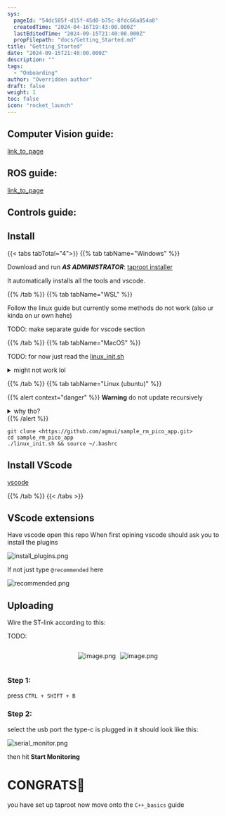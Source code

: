 ```yaml
---
sys:
  pageId: "54dc585f-d15f-45d0-b75c-8fdc66a854a8"
  createdTime: "2024-04-16T19:43:00.000Z"
  lastEditedTime: "2024-09-15T21:40:00.000Z"
  propFilepath: "docs/Getting_Started.md"
title: "Getting_Started"
date: "2024-09-15T21:40:00.000Z"
description: ""
tags:
  - "Onboarding"
author: "Overridden author"
draft: false
weight: 1
toc: false
icon: "rocket_launch"
---
```


## Computer Vision guide:

[link_to_page](86d45bc0-388b-4d26-8848-44f255f73d0e)

## ROS guide:

[link_to_page](3c76c1de-ec8f-46d6-8b0a-294005edc2d5)

## Controls guide:

## Install

{{< tabs tabTotal="4">}}
{{% tab tabName="Windows" %}}

Download and run _**AS ADMINISTRATOR**_: [taproot installer](https://github.com/Thornbots/TeachingFreshies/releases/tag/1.0)

It automatically installs all the tools and vscode.

{{% /tab %}}
{{% tab tabName="WSL" %}}

Follow the linux guide but currently some methods do not work (also ur kinda on ur own hehe)

TODO: make separate guide for vscode section

{{% /tab %}}
{{% tab tabName="MacOS" %}}

TODO: for now just read the [linux_init.sh](https://github.com/agmui/sample_rm_pico_app/blob/main/linux_init.sh)

<details>
<summary>might not work lol</summary>

`brew install libusb pkg-config`

Next install: [vscode](https://code.visualstudio.com/Download)

</details>

{{% /tab %}}
{{% tab tabName="Linux (ubuntu)" %}}

{{% alert context="danger" %}}
**Warning** do not update recursively
<details>
<summary>why tho?</summary>
There are some submodules that may go on for a while (like tinyusb) and I highly
recommend you don't need to get them.
If you want to see what submodules I update just look in `linux_init.sh`
</details>
{{% /alert %}}

```shell
git clone <https://github.com/agmui/sample_rm_pico_app.git>
cd sample_rm_pico_app
./linux_init.sh && source ~/.bashrc
```

## Install VScode

[vscode](https://code.visualstudio.com/Download)

{{% /tab %}}
{{< /tabs >}}

## VScode extensions

Have vscode open this repo
When first opining vscode should ask you to install the plugins

![install_plugins.png](https://prod-files-secure.s3.us-west-2.amazonaws.com/d518164a-d88e-44d1-a4ee-3adb3bd8bce0/89bd30f0-1825-4e77-867b-0a41ce370880/install_plugins.png?X-Amz-Algorithm=AWS4-HMAC-SHA256&X-Amz-Content-Sha256=UNSIGNED-PAYLOAD&X-Amz-Credential=ASIAZI2LB466TSWHJI5V%2F20250306%2Fus-west-2%2Fs3%2Faws4_request&X-Amz-Date=20250306T050830Z&X-Amz-Expires=3600&X-Amz-Security-Token=IQoJb3JpZ2luX2VjEN3%2F%2F%2F%2F%2F%2F%2F%2F%2F%2FwEaCXVzLXdlc3QtMiJHMEUCIGqMiowUht9lrzSxGi1jH7Z9D0Mf7RQHPdOKU5Qypii4AiEAx8ESVFlm7TKfo%2Fq1Y4z1HJ%2BoF8KLUwjzBlfcouLqdWcq%2FwMIJhAAGgw2Mzc0MjMxODM4MDUiDJATpPfne7SVSE9PnircA%2F5Q23ffDnoyzFKwbniX7eSJ4BsypFFUXY01uMe55Jn59SQ9Yqj3fJ3bDThLGSy3OItcuqd%2BNOCJvrm5StwWWTQkTBZPTpcvDbBBXAyoCrox5qwvQIAc%2FEsYtNBPoDOTQ7hSc3%2Fq7x%2FV08cAexiiP6Hj2k4Zjhj2gCV7YJprXoBrtVjN8eb3bMovwxQwbYDlwdWPlCQ%2BP8StkwXR3KfJzWOTD6Azam%2BuZfE%2BR79Y0%2B%2F6Jrd8sDakS0uCch%2BA1laHmQTBnkwxE%2BFRoquFHuwpKXElfOTUD%2FIijALuvWS8bKrlll%2FKYXO%2FRYHuZy46lJ6eLF1Ptad2O6G6Yavap30FfBqMPSwuktUhW1LOIkc2SkOmPDMW1rubtVwr8UhOBD%2BlFLI9bFU0HFGidNJNK0tDV3HoSMY2o2D8lBn5wIC%2BelVPF%2FKvNtOSNFQNwa5Z67sj8HgJHU81O98Mkbnvrze%2FcIx%2Fr%2Fx9XbNpsDbpfN2q2DfObaosqviSa3J2l2vWKRBNAF7fb6dVB2QuThq87SZnIMwiT6LBZJZ8HhMrQEGcBpj2Ja%2FmVFLwaJ%2FETCOfNCECw95LJ2v0iT4gz%2FlEy4s9YOmcQn3tPZ1f1X1aE8nMnvQQ%2BJ3MLkA%2F4vbo0xg2MIDZpL4GOqUBhTsuOOoPwE5rtdONyOi20B0WqkC9%2BwY%2FDT4%2B9Ghixz3lFQuJT%2BJHTa9Gc5RXyfYSi9XyKgStOcx83tvP1R7aURhFTAno0IDuYJ%2Boo6NjZeLBOkp3IHgmkFyC2cm6LbUL97000MIpBnWNDCM10xQb0D%2FVOPrgMO%2BfhFfj4%2BIOWPU4UQknFfX%2ByJJD3%2FsR0AapnSHAGdj4mnaYZDpBGMpgJTsogiSs&X-Amz-Signature=61f5f6339b8924e8f9321622a9ee03a8bde9ee43b5b7df892189d842dbce065f&X-Amz-SignedHeaders=host&x-id=GetObject)

If not just type `@recommended` here  

![recommended.png](https://prod-files-secure.s3.us-west-2.amazonaws.com/d518164a-d88e-44d1-a4ee-3adb3bd8bce0/61e661e9-5d85-4dfc-be0d-8d2097a5e793/recommended.png?X-Amz-Algorithm=AWS4-HMAC-SHA256&X-Amz-Content-Sha256=UNSIGNED-PAYLOAD&X-Amz-Credential=ASIAZI2LB466TSWHJI5V%2F20250306%2Fus-west-2%2Fs3%2Faws4_request&X-Amz-Date=20250306T050830Z&X-Amz-Expires=3600&X-Amz-Security-Token=IQoJb3JpZ2luX2VjEN3%2F%2F%2F%2F%2F%2F%2F%2F%2F%2FwEaCXVzLXdlc3QtMiJHMEUCIGqMiowUht9lrzSxGi1jH7Z9D0Mf7RQHPdOKU5Qypii4AiEAx8ESVFlm7TKfo%2Fq1Y4z1HJ%2BoF8KLUwjzBlfcouLqdWcq%2FwMIJhAAGgw2Mzc0MjMxODM4MDUiDJATpPfne7SVSE9PnircA%2F5Q23ffDnoyzFKwbniX7eSJ4BsypFFUXY01uMe55Jn59SQ9Yqj3fJ3bDThLGSy3OItcuqd%2BNOCJvrm5StwWWTQkTBZPTpcvDbBBXAyoCrox5qwvQIAc%2FEsYtNBPoDOTQ7hSc3%2Fq7x%2FV08cAexiiP6Hj2k4Zjhj2gCV7YJprXoBrtVjN8eb3bMovwxQwbYDlwdWPlCQ%2BP8StkwXR3KfJzWOTD6Azam%2BuZfE%2BR79Y0%2B%2F6Jrd8sDakS0uCch%2BA1laHmQTBnkwxE%2BFRoquFHuwpKXElfOTUD%2FIijALuvWS8bKrlll%2FKYXO%2FRYHuZy46lJ6eLF1Ptad2O6G6Yavap30FfBqMPSwuktUhW1LOIkc2SkOmPDMW1rubtVwr8UhOBD%2BlFLI9bFU0HFGidNJNK0tDV3HoSMY2o2D8lBn5wIC%2BelVPF%2FKvNtOSNFQNwa5Z67sj8HgJHU81O98Mkbnvrze%2FcIx%2Fr%2Fx9XbNpsDbpfN2q2DfObaosqviSa3J2l2vWKRBNAF7fb6dVB2QuThq87SZnIMwiT6LBZJZ8HhMrQEGcBpj2Ja%2FmVFLwaJ%2FETCOfNCECw95LJ2v0iT4gz%2FlEy4s9YOmcQn3tPZ1f1X1aE8nMnvQQ%2BJ3MLkA%2F4vbo0xg2MIDZpL4GOqUBhTsuOOoPwE5rtdONyOi20B0WqkC9%2BwY%2FDT4%2B9Ghixz3lFQuJT%2BJHTa9Gc5RXyfYSi9XyKgStOcx83tvP1R7aURhFTAno0IDuYJ%2Boo6NjZeLBOkp3IHgmkFyC2cm6LbUL97000MIpBnWNDCM10xQb0D%2FVOPrgMO%2BfhFfj4%2BIOWPU4UQknFfX%2ByJJD3%2FsR0AapnSHAGdj4mnaYZDpBGMpgJTsogiSs&X-Amz-Signature=d3d60aa45a039a8316a8fd322a5b990208829bc03b0ef2e666888ed8b6bc2ca4&X-Amz-SignedHeaders=host&x-id=GetObject)

## Uploading

Wire the ST-link according to this:

TODO:

<div style="display: flex;flex-direction: row; column-gap:10px; max-width: 630px;justify-content: center;">
<div>

![image.png](https://prod-files-secure.s3.us-west-2.amazonaws.com/d518164a-d88e-44d1-a4ee-3adb3bd8bce0/210ecb78-1116-4d7b-b9b7-2292f66fa2c2/image.png?X-Amz-Algorithm=AWS4-HMAC-SHA256&X-Amz-Content-Sha256=UNSIGNED-PAYLOAD&X-Amz-Credential=ASIAZI2LB466VFUNXHYB%2F20250306%2Fus-west-2%2Fs3%2Faws4_request&X-Amz-Date=20250306T050834Z&X-Amz-Expires=3600&X-Amz-Security-Token=IQoJb3JpZ2luX2VjEN3%2F%2F%2F%2F%2F%2F%2F%2F%2F%2FwEaCXVzLXdlc3QtMiJHMEUCIFmvIJC9c4gcZ8t%2BW9h8SeYDh4JUKBQNMrHKUuVI6zTfAiEA3P5s6fDrX%2B%2B2WMFSkcctInAxpOLGAACgnA7VYp%2FdrE0q%2FwMIJhAAGgw2Mzc0MjMxODM4MDUiDE7wMTBq%2FoLWjweVKCrcAzK9COa9wBrUg8UwiTvNDbLjtXqch4SeqG8aElshjrTqZwUQaetLTsxK2zXltilDxkzICS3uNgBZzXnj39QYrKq56gmAkhGAKDlk9MeT4rw5NJ8SPZSB29IhSvOeQoSkgAKl1nb5A9igqD6LOFofRJntNwOxD2t%2BkA0QPNsFcVwXS2FlS7shLK%2FvSCmqzjuMglCDt9vKxJ8CT7b6IuLZ9n6kSh%2FkAgErKtfHdO%2FMO5pHcM%2FVx1A2PjxK5DqUlIiQS%2BQcZlkYn3wWI4A%2BoZ1J4Pz0jxEFAuKa0JYePcTfCorf7AAwZXe%2Bh1fWZLedc6bkw4nY7SjmDyE1g7B1FJ39aRl9Deq7W5C1BrecdW2ePBIWiUc95r9S93qmS3YU1W70OA%2F0Wa8zyypHK3EB0Bk1a8vphYqPQnbOFRyBvt9VvtWwYG25m2Ks9K84P%2FLpfh3nfZk7xg22CZCK8vZSRADeR2hlm9tCF%2BFhifPqDk55AmTPXoOIrvPJBW%2BZ00ncuOWdeDrnNyk6UgcVshp5lql70Kj6zoKxWVGVURUcRq9Mm9EupG1RfVUzmVg%2Fscm9EPL0AqxOMhW1COXjmcHjOkyJceQNJ6i3qxmznJd%2FHGevqAzFjcGjNzLKyylnOqjnMInYpL4GOqUBwkZ1I2V6%2Fa5u%2FJ8utNu0QF95%2FJL21PtjdW%2F9tLyzG2gJ1vQM8n3FBfNc6HS0Jqu9WddLTaQBFBravikvrYf42scnrRjyruUOY37UYQ1JsaBLUhy4zHJ8s4lK0IV%2BA%2BMVI1%2FK2DfuMqECS1x5FOmwa2AAmqmksa7zuoeVYe09Dq%2FLvwtpoK57N5ScYuhJQ%2FuRaJtx9Oxut5RQWdtbQP9PDrUyk%2FuU&X-Amz-Signature=5775b0b0c39ac72596c5e61c5d30b28f9d8e4fe4da8126131ca90f2d0d5e761c&X-Amz-SignedHeaders=host&x-id=GetObject)

</div>
<div>

![image.png](https://prod-files-secure.s3.us-west-2.amazonaws.com/d518164a-d88e-44d1-a4ee-3adb3bd8bce0/33a0fd0f-8ca6-4a86-8e09-26e95ded1fff/image.png?X-Amz-Algorithm=AWS4-HMAC-SHA256&X-Amz-Content-Sha256=UNSIGNED-PAYLOAD&X-Amz-Credential=ASIAZI2LB466YEIBY57M%2F20250306%2Fus-west-2%2Fs3%2Faws4_request&X-Amz-Date=20250306T050835Z&X-Amz-Expires=3600&X-Amz-Security-Token=IQoJb3JpZ2luX2VjEN3%2F%2F%2F%2F%2F%2F%2F%2F%2F%2FwEaCXVzLXdlc3QtMiJIMEYCIQDM%2Fr1VIJrb8wvk%2FxcIRC%2Fym3yrFQDatCam%2FGCaI0Wx5wIhAP1xBjnhit7R%2FsJLn4tRX2GxyDyTgaYuR9QLearC3YFKKv8DCCYQABoMNjM3NDIzMTgzODA1IgzMw9T2eeiROt8kWjQq3AOpVD%2B63bv8xQM4REcvV90RNQXFgw4p5pljSPR3XNO6F%2BraT8DtJIIGmV7SnMkuNAv%2FvNQo2ez1CE%2BadBoDHm5JL%2BbHyCx1Jf8AfOCLZU3HCATiCY9ufJ7d0zQI3He%2Bk%2FI%2BYlG0a%2BUC9DvupvP9LRz3qajm%2B9ve3mYVrWxQjADUi6%2FHXt54c1FUJBQPqw4W2nZJgcDLdOwwiTP1tDRPJHhZRMxM3kRT8JnoLR8X7tz9k95cuJRK1tGtJlIz3mAwkLacGyN0v%2Bdt%2FLGQW2hMd0KYNsdefWqeYEoxXh2CdwTHs6AuY8gZNu8WS3AnwawRa7o0wQ5GLHxwigAX7C5plFPSV9F%2Bd%2BCBQrjX%2FXOhgZCvWp6G7tRlsK9UIaKINXvKuUsZhDAlMcemf7xmooIQUZLAK7vztUsioLFTRJ1OtSL7%2FNyM%2BDn474r7RBIujh4EmN9zex6IaA%2BOX0wQGx6yI%2BXY98VKQw0FUVGp5AD7zP8MW5NJ%2B%2BFtN9OQkzS1ZiN%2Bow5jv7KQZ3KCNsBrBf%2FtjFtxCcnY7IZWvRI9NJbKh9ZYC19KlY0MFbkVMhzPSRIUe3xhDgfozrC3ZiKc2X8Cl0Zwz52%2Bu1AzcTWcxfD4ghDeEvrKa7%2FZ4C6pWRNApjCA2aS%2BBjqkAez8AMWK8FV1uon1%2Bv2oKn82ILdoBK5fL938zw6cyKSHoHGVhrQG1UTOR8Rjlt%2BRTVsTI53El59aNa29lK7dyrZBqZZZfiLF4buaQjkeTKlmWYXw%2BRWQO6y%2BnRONS2EwnR0LPc8ND%2BIzjTgyZwkkseQwVF%2BahZzqo5XPDf0zEv3ZK6YK1icop%2FDHDN4Hc%2BTSkZa7NKyhQco8t4E%2F%2BJx4tmzLoqL7&X-Amz-Signature=507fb899b17bf1cbeeae53a17cadc1db7cdf920548434505c3a45c7f279222d5&X-Amz-SignedHeaders=host&x-id=GetObject)

</div>
</div>

### Step 1:

press `CTRL + SHIFT + B`

### Step 2:

select the usb port the type-c is plugged in it should look like this:

![serial_monitor.png](https://prod-files-secure.s3.us-west-2.amazonaws.com/d518164a-d88e-44d1-a4ee-3adb3bd8bce0/f03f4774-05d4-4393-b6a0-d5efb6d315ab/serial_monitor.png?X-Amz-Algorithm=AWS4-HMAC-SHA256&X-Amz-Content-Sha256=UNSIGNED-PAYLOAD&X-Amz-Credential=ASIAZI2LB466TSWHJI5V%2F20250306%2Fus-west-2%2Fs3%2Faws4_request&X-Amz-Date=20250306T050830Z&X-Amz-Expires=3600&X-Amz-Security-Token=IQoJb3JpZ2luX2VjEN3%2F%2F%2F%2F%2F%2F%2F%2F%2F%2FwEaCXVzLXdlc3QtMiJHMEUCIGqMiowUht9lrzSxGi1jH7Z9D0Mf7RQHPdOKU5Qypii4AiEAx8ESVFlm7TKfo%2Fq1Y4z1HJ%2BoF8KLUwjzBlfcouLqdWcq%2FwMIJhAAGgw2Mzc0MjMxODM4MDUiDJATpPfne7SVSE9PnircA%2F5Q23ffDnoyzFKwbniX7eSJ4BsypFFUXY01uMe55Jn59SQ9Yqj3fJ3bDThLGSy3OItcuqd%2BNOCJvrm5StwWWTQkTBZPTpcvDbBBXAyoCrox5qwvQIAc%2FEsYtNBPoDOTQ7hSc3%2Fq7x%2FV08cAexiiP6Hj2k4Zjhj2gCV7YJprXoBrtVjN8eb3bMovwxQwbYDlwdWPlCQ%2BP8StkwXR3KfJzWOTD6Azam%2BuZfE%2BR79Y0%2B%2F6Jrd8sDakS0uCch%2BA1laHmQTBnkwxE%2BFRoquFHuwpKXElfOTUD%2FIijALuvWS8bKrlll%2FKYXO%2FRYHuZy46lJ6eLF1Ptad2O6G6Yavap30FfBqMPSwuktUhW1LOIkc2SkOmPDMW1rubtVwr8UhOBD%2BlFLI9bFU0HFGidNJNK0tDV3HoSMY2o2D8lBn5wIC%2BelVPF%2FKvNtOSNFQNwa5Z67sj8HgJHU81O98Mkbnvrze%2FcIx%2Fr%2Fx9XbNpsDbpfN2q2DfObaosqviSa3J2l2vWKRBNAF7fb6dVB2QuThq87SZnIMwiT6LBZJZ8HhMrQEGcBpj2Ja%2FmVFLwaJ%2FETCOfNCECw95LJ2v0iT4gz%2FlEy4s9YOmcQn3tPZ1f1X1aE8nMnvQQ%2BJ3MLkA%2F4vbo0xg2MIDZpL4GOqUBhTsuOOoPwE5rtdONyOi20B0WqkC9%2BwY%2FDT4%2B9Ghixz3lFQuJT%2BJHTa9Gc5RXyfYSi9XyKgStOcx83tvP1R7aURhFTAno0IDuYJ%2Boo6NjZeLBOkp3IHgmkFyC2cm6LbUL97000MIpBnWNDCM10xQb0D%2FVOPrgMO%2BfhFfj4%2BIOWPU4UQknFfX%2ByJJD3%2FsR0AapnSHAGdj4mnaYZDpBGMpgJTsogiSs&X-Amz-Signature=de7c50e1ca7c5bff94497b9c47dd88ec921fa1aae9dec867040ab2e30ce33fdf&X-Amz-SignedHeaders=host&x-id=GetObject)

then hit **Start Monitoring**

# CONGRATS🎉

you have set up taproot now move onto the `C++_basics` guide

